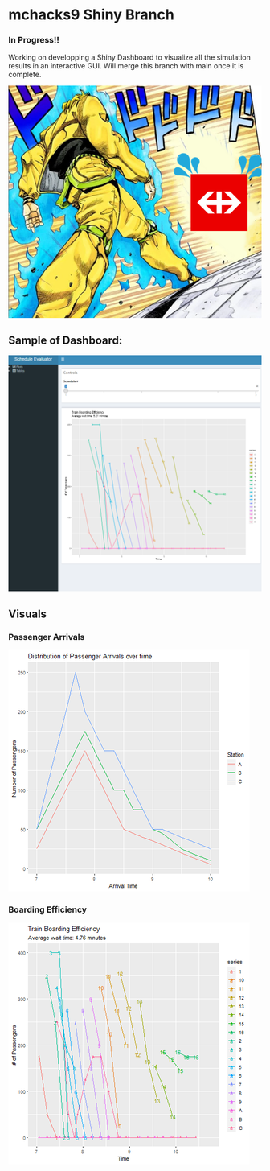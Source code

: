 # mchacks9  Shiny Branch

### In Progress!!
Working on developping a Shiny Dashboard to visualize all the simulation results in an interactive GUI.
Will merge this branch with main once it is complete. 

![Dio v. SBB](https://github.com/aosakwe/mchacks9/blob/main/visuals/SBB_DIO.png)

## Sample of Dashboard:
![Sample of Dashboard](https://github.com/aosakwe/mchacks9/blob/shiny/visuals/sample_dashboard.png)

## Visuals
### Passenger Arrivals
![Plot of Passenger Arrivals](https://github.com/aosakwe/mchacks9/blob/main/visuals/passenger_plot.png)

### Boarding Efficiency
![Plot of Boarding Efficiency](https://github.com/aosakwe/mchacks9/blob/main/visuals/best_result_plot26Jan2022.png)



